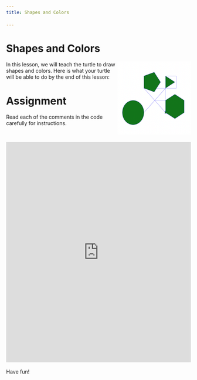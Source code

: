 ```yaml
---
title: Shapes and Colors

---
```



# Shapes and Colors

<img src="./goal.png" alt="Your Goal" style="float: right; width: 200px; margin-bottom:20px; "/>

In this lesson, we will teach the turtle to draw shapes and colors. Here is 
what your turtle will be able to do by the end of this lesson:

# Assignment

Read each of  the comments in the code carefully for instructions. 

<iframe width="100%" height="600" src="https://trinket.io/tools/1.0/jekyll/embed/python#code=import%20turtle%20as%20turtle%0A%0A%0Awindow%20%3D%20turtle.Screen%28%29%0Awindow.bgcolor%28%27white%27%29%0A%0A%23%20This%20code%20makes%20a%20new%20Turtle.%20Pick%20a%20new%20name%20for%20the%20turtle%0AmyTurtle%20%3D%20turtle.Turtle%28%29%0A%0A%23%20Make%20your%20turtle%27s%20shape%20%27turtle%27%2C%20.shape%28%27turtle%27%29%0AmyTurtle.shape%28%27turtle%27%29%20%20%23%20%3B%0A%0A%23%20Set%20your%20turtle%27s%20speed%20using%20.speed%282%29%0AmyTurtle.speed%280%29%20%20%23%20%3B%0A%0A%23%20Set%20your%20turtle%27s%20color%20using%20.color%28%27green%27%29%20and%20.pencolor%28%27blue%27%29%0AmyTurtle.color%28%27green%27%29%20%20%23%20%3B%0AmyTurtle.pencolor%28%27blue%27%29%20%20%23%20%3B%0A%0A%23%20Move%20your%20turtle%20forward%20using%20.forward%28100%29%0AmyTurtle.forward%28100%29%20%20%23%20%3B%0A%0A%23%20Move%20your%20turtle%20left%20or%20right%20using%20.left%2890%29%20or%20.right%2890%29%0AmyTurtle.left%2890%29%20%20%23%20%3B%0AmyTurtle.forward%28100%29%20%20%23%20%3B%0A%0A%23%20Now%20put%20the%20forward%20and%20left/right%20code%20into%20a%20for%20loop%20to%20repeat%204%20times.%0A%23%20Did%20your%20Robot%20draw%20a%20square%3F%0Afor%20i%20in%20range%284%29%3A%20%20%23%20%3B%0A%20%20%20%20myTurtle.forward%28100%29%20%20%23%20%3B%0A%20%20%20%20myTurtle.right%2890%29%20%20%23%20%3B%0A%0A%23%20Move%20your%20turtle%20to%20a%20new%20place%20on%20the%20screen%20using%20.goto%28x%2C%20y%29%0A%23%20x%3D0%20and%20y%3D0%20is%20the%20center%20of%20the%20screen%0AmyTurtle.goto%28-100%2C-100%29%20%20%23%20%3B%0A%0A%23%20Have%20your%20turtle%20draw%20a%20circle%20using%20.circle%28radius%2C%20steps%3D50%29%0AmyTurtle.begin_fill%28%29%20%20%23%20%3B%0AmyTurtle.circle%28100%2C%20steps%3D50%29%20%20%23%20%3B%0AmyTurtle.end_fill%28%29%20%20%23%20%3B%0A%0A%23%20Add%20color%20to%20your%20shape%20by%20adding%20.begin_fill%28%29%20before%20drawing%20the%20shape%0A%23%20and%20.end_fill%28%29%20after%0A%0A%23%20Draw%203%20more%20shapes%20with%20different%20fill%20colors%21%0A%23%20Draw%20a%20triangle%20%20%23%20%3B%0AmyTurtle.goto%28100%2C100%29%20%20%23%20%3B%0AmyTurtle.begin_fill%28%29%20%20%23%20%3B%0Afor%20i%20in%20range%283%29%3A%20%20%23%20%3B%0A%20%20%20%20myTurtle.forward%28100%29%20%20%23%20%3B%0A%20%20%20%20myTurtle.right%28120%29%20%20%23%20%3B%0AmyTurtle.end_fill%28%29%20%20%23%20%3B%0A%0A%23%20Draw%20a%20pentagon%20%20%23%20%3B%0AmyTurtle.goto%28-100%2C100%29%20%20%23%20%3B%0AmyTurtle.begin_fill%28%29%20%20%23%20%3B%0Afor%20i%20in%20range%285%29%3A%20%20%23%20%3B%0A%20%20%20%20myTurtle.forward%28100%29%20%20%23%20%3B%0A%20%20%20%20myTurtle.right%2872%29%20%20%23%20%3B%0AmyTurtle.end_fill%28%29%20%20%23%20%3B%0A%0A%23%20Draw%20a%20hexagon%20%20%23%20%3B%0AmyTurtle.goto%28100%2C-100%29%20%20%23%20%3B%0AmyTurtle.begin_fill%28%29%20%20%23%20%3B%0Afor%20i%20in%20range%286%29%3A%20%20%23%20%3B%0A%20%20%20%20myTurtle.forward%28100%29%20%20%23%20%3B%0A%20%20%20%20myTurtle.right%2860%29%20%20%23%20%3B%0AmyTurtle.end_fill%28%29%20%20%23%20%3B%0A%0A%0A%23%20%3D%3D%3D%3D%3D%3D%3D%3D%3D%3D%3D%3D%3D%3D%3D%3D%3D%3D%3D%3D%3D%20DO%20NOT%20EDIT%20THE%20CODE%20BELOW%20%3D%3D%3D%3D%3D%3D%3D%3D%3D%3D%3D%3D%3D%3D%3D%3D%3D%3D%3D%3D%3D%3D%3D%3D%3D%3D%3D%3D%0Aturtle.done%28%29" frameborder="0" marginwidth="0" marginheight="0" allowfullscreen></iframe>

Have fun!
